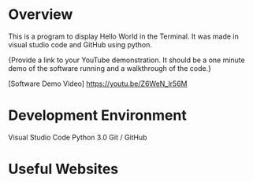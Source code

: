 # Overview

This is a program to display Hello World in the Terminal. It was made in visual studio code and GitHub using python. 

{Provide a link to your YouTube demonstration.  It should be a one minute demo of the software running and a walkthrough of the code.}

[Software Demo Video] https://youtu.be/Z6WeN_lr56M

# Development Environment

Visual Studio Code
Python 3.0
Git / GitHub

# Useful Websites


